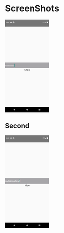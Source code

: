 # ScreenShots

<img src="https://github.com/ArunKumarVallal99/ReactNativeProjects/blob/master/ScreenShots/Screenshot_1607519809.png" height="300">


## Second 

<img src="https://github.com/ArunKumarVallal99/ReactNativeProjects/blob/master/ScreenShots/Screenshot_1607519810.png" height="300">